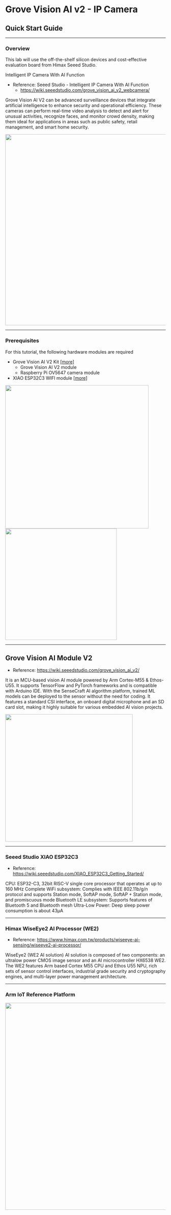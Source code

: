 # Grove Vision AI v2 - IP Camera 
## Quick Start Guide

---
### Overview

This lab will use the off-the-shelf silicon devices and cost-effective evaluation board from Himax Seeed Studio.
 
Intelligent IP Camera With AI Function
* Reference: Seeed Studio - Intelligent IP Camera With AI Function
    * https://wiki.seeedstudio.com/grove_vision_ai_v2_webcamera/

Grove Vision AI V2 can be advanced surveillance devices that integrate artificial intelligence to enhance security and operational efficiency. These cameras can perform real-time video analysis to detect and alert for unusual activities, recognize faces, and monitor crowd density, making them ideal for applications in areas such as public safety, retail management, and smart home security. 

<img src="https://github.com/user-attachments/assets/1e7524ca-aee3-40bf-a880-ab9c8a21ea03" width=600>

---
### Prerequisites

For this tutorial, the following hardware modules are required
* Grove Vision AI V2 Kit [[more]](<https://www.seeedstudio.com/Grove-Vision-AI-V2-Kit-p-5852.html>)
    * Grove Vision AI V2 module
    * Raspberry Pi OV5647 camera module 
* XIAO ESP32C3 WIFI module [[more]](<https://www.seeedstudio.com/XIAO-ESP32S3-Sense-p-5639.html>)


<img src="https://github.com/user-attachments/assets/a6df1caf-ea49-46f3-98fe-864cfaf54020" width=450>

<img src="https://github.com/user-attachments/assets/6c196752-b67e-4665-af6b-52e564f15ff0" width=350>

---
## Grove Vision AI Module V2
* Reference: https://wiki.seeedstudio.com/grove_vision_ai_v2/ 

It is an MCU-based vision AI module powered by Arm Cortex-M55 & Ethos-U55. It supports TensorFlow and PyTorch frameworks and is compatible with Arduino IDE. With the SenseCraft AI algorithm platform, trained ML models can be deployed to the sensor without the need for coding. It features a standard CSI interface, an onboard digital microphone and an SD card slot, making it highly suitable for various embedded AI vision projects.

<img src="https://github.com/user-attachments/assets/18923aed-57eb-4f2f-a045-77cfce858c1d" width=400>

---
### Seeed Studio XIAO ESP32C3
* Reference: https://wiki.seeedstudio.com/XIAO_ESP32C3_Getting_Started/ 

CPU: ESP32-C3, 32­bit RISC­-V single core processor that operates at up to 160 MHz
Complete Wi­Fi subsystem: Complies with IEEE 802.11b/g/n protocol and supports Station mode, SoftAP mode, SoftAP + Station mode, and promiscuous mode
Bluetooth LE subsystem: Supports features of Bluetooth 5 and Bluetooth mesh
Ultra-Low Power: Deep sleep power consumption is about 43μA

---
### Himax WiseEye2 AI Processor (WE2)
* Reference: https://www.himax.com.tw/products/wiseeye-ai-sensing/wiseeye2-ai-processor/
  
WiseEye2 (WE2 AI solution) AI solution is composed of two components: an ultralow power CMOS image sensor and an AI microcontroller HX6538 WE2.  
The WE2 features Arm based Cortex M55 CPU and Ethos U55 NPU, rich sets of sensor control interfaces, industrial grade security and cryptography engines, and multi-layer power management architecture.  

---
### Arm IoT Reference Platform

<img src="https://github.com/user-attachments/assets/525e578d-f26c-46f5-99ab-f1bca6d77d89" width=650>





